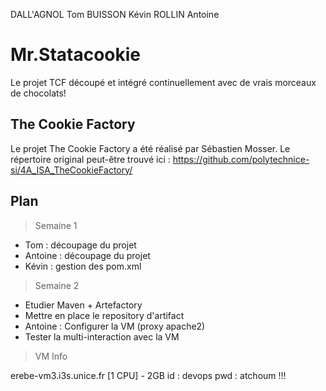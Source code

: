 DALL'AGNOL Tom
BUISSON Kévin
ROLLIN Antoine


# Mr.Statacookie #
Le projet TCF découpé et intégré continuellement avec de vrais morceaux de chocolats!

## The Cookie Factory ##
Le projet The Cookie Factory a été réalisé par Sébastien Mosser. Le répertoire original peut-être trouvé ici : https://github.com/polytechnice-si/4A_ISA_TheCookieFactory/

## Plan ##

> Semaine 1

<ul>
<li>Tom : découpage du projet</li>
<li>Antoine : découpage du projet</li>
<li>Kévin : gestion des pom.xml</li>
</ul>

> Semaine 2

<ul>
<li>Etudier Maven + Artefactory </li>
<li>Mettre en place le repository d'artifact</li>
<li>Antoine : Configurer la VM (proxy apache2)</li>
<li>Tester la multi-interaction avec la VM</li>
</ul>


> VM Info

erebe-vm3.i3s.unice.fr
[1 CPU] - 2GB
id : devops
pwd : atchoum !!!
